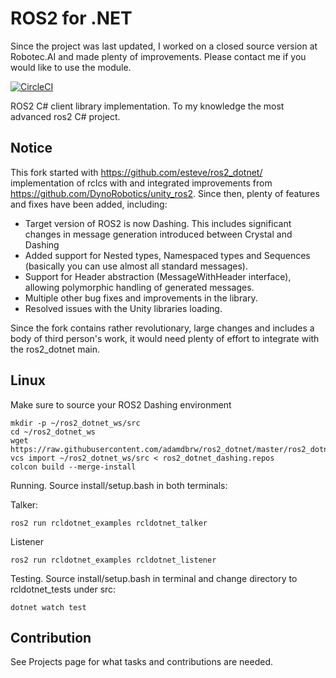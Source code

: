 ROS2 for .NET
=============

Since the project was last updated, I worked on a closed source version at Robotec.AI and made plenty of improvements. Please contact me if you would like to use the module.

[![CircleCI](https://circleci.com/gh/samiamlabs/ros2_dotnet/tree/dashing.svg?style=svg)](https://circleci.com/gh/samiamlabs/ros2_dotnet/tree/master)

ROS2 C# client library implementation. To my knowledge the most advanced ros2 C# project.

Notice
------

This fork started with https://github.com/esteve/ros2_dotnet/ implementation of rclcs with and integrated improvements from https://github.com/DynoRobotics/unity_ros2. Since then, plenty of features and fixes have been added, including:
*  Target version of ROS2 is now Dashing. This includes significant changes in message generation introduced between Crystal and Dashing
*  Added support for Nested types, Namespaced types and Sequences (basically you can use almost all standard messages).
*  Support for Header abstraction (MessageWithHeader interface), allowing polymorphic handling of generated messages.
*  Multiple other bug fixes and improvements in the library.
*  Resolved issues with the Unity libraries loading.

Since the fork contains rather revolutionary, large changes and includes a body of third person's work, it would need plenty of effort to integrate with the ros2_dotnet main.

Linux
-----

Make sure to source your ROS2 Dashing environment

```
mkdir -p ~/ros2_dotnet_ws/src
cd ~/ros2_dotnet_ws
wget https://raw.githubusercontent.com/adamdbrw/ros2_dotnet/master/ros2_dotnet_dashing.repos
vcs import ~/ros2_dotnet_ws/src < ros2_dotnet_dashing.repos
colcon build --merge-install

```
Running. Source install/setup.bash in both terminals:

Talker:
```
ros2 run rcldotnet_examples rcldotnet_talker
```
Listener
```
ros2 run rcldotnet_examples rcldotnet_listener
```

Testing. Source install/setup.bash in terminal and change directory to rcldotnet_tests under src:

```
dotnet watch test
```

Contribution
------

See Projects page for what tasks and contributions are needed.
